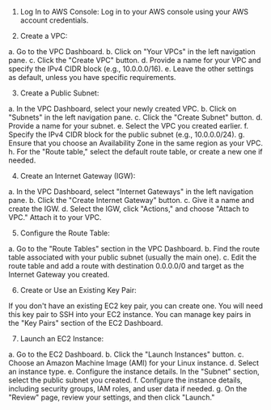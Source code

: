 
1. Log In to AWS Console:
Log in to your AWS console using your AWS account credentials.

2. Create a VPC:

a. Go to the VPC Dashboard.
b. Click on "Your VPCs" in the left navigation pane.
c. Click the "Create VPC" button.
d. Provide a name for your VPC and specify the IPv4 CIDR block (e.g., 10.0.0.0/16).
e. Leave the other settings as default, unless you have specific requirements.

3. Create a Public Subnet:

a. In the VPC Dashboard, select your newly created VPC.
b. Click on "Subnets" in the left navigation pane.
c. Click the "Create Subnet" button.
d. Provide a name for your subnet.
e. Select the VPC you created earlier.
f. Specify the IPv4 CIDR block for the public subnet (e.g., 10.0.0.0/24).
g. Ensure that you choose an Availability Zone in the same region as your VPC.
h. For the "Route table," select the default route table, or create a new one if needed.

4. Create an Internet Gateway (IGW):

a. In the VPC Dashboard, select "Internet Gateways" in the left navigation pane.
b. Click the "Create Internet Gateway" button.
c. Give it a name and create the IGW.
d. Select the IGW, click "Actions," and choose "Attach to VPC." Attach it to your VPC.

5. Configure the Route Table:

a. Go to the "Route Tables" section in the VPC Dashboard.
b. Find the route table associated with your public subnet (usually the main one).
c. Edit the route table and add a route with destination 0.0.0.0/0 and target as the Internet Gateway you created.

6. Create or Use an Existing Key Pair:

If you don't have an existing EC2 key pair, you can create one. You will need this key pair to SSH into your EC2 instance. You can manage key pairs in the "Key Pairs" section of the EC2 Dashboard.

7. Launch an EC2 Instance:

a. Go to the EC2 Dashboard.
b. Click the "Launch Instances" button.
c. Choose an Amazon Machine Image (AMI) for your Linux instance.
d. Select an instance type.
e. Configure the instance details. In the "Subnet" section, select the public subnet you created.
f. Configure the instance details, including security groups, IAM roles, and user data if needed.
g. On the "Review" page, review your settings, and then click "Launch."
